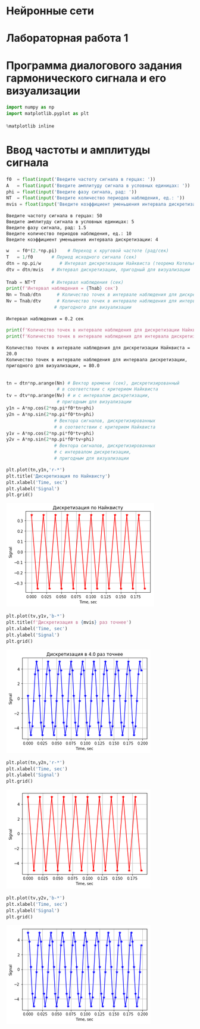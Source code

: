 
# Нейронные сети
# Лабораторная работа 1
# Программа диалогового задания гармонического сигнала и его визуализации


```python
import numpy as np
import matplotlib.pyplot as plt

%matplotlib inline
```


<script type="text/javascript">window.PlotlyConfig = {MathJaxConfig: 'local'};</script><script type="text/javascript">if (window.MathJax) {MathJax.Hub.Config({SVG: {font: "STIX-Web"}});}</script><script>requirejs.config({paths: { 'plotly': ['https://cdn.plot.ly/plotly-latest.min']},});if(!window._Plotly) {require(['plotly'],function(plotly) {window._Plotly=plotly;});}</script>


# Ввод частоты и амплитуды сигнала


```python
f0  = float(input('Введите частоту сигнала в герцах: '))
A   = float(input('Введите амплитуду сигнала в условных единицах: '))
phi = float(input('Введите фазу сигнала, рад: '))
NT  = float(input('Введите количество периодов наблюдения, ед.: '))
mvis = float(input('Введите коэффициент уменьшения интервала дискретизации: '))
```

    Введите частоту сигнала в герцах: 50
    Введите амплитуду сигнала в условных единицах: 5
    Введите фазу сигнала, рад: 1.5
    Введите количество периодов наблюдения, ед.: 10
    Введите коэффициент уменьшения интервала дискретизации: 4
    


```python
w   = f0*(2.*np.pi)    # Переход к круговой частоте (рад/сек)
T   = 1/f0       # Период исходного сигнала (сек)
dtn = np.pi/w       # Интервал дискретизации Найквиста (теорема Котельникова)
dtv = dtn/mvis   # Интервал дискретизации, пригодный для визуализации

Tnab = NT*T      # Интервал наблюдения (сек)
print(f'Интервал наблюдения = {Tnab} сек')
Nn = Tnab/dtn      # Количество точек в интервале наблюдения для дискретизации Найквиста
Nv = Tnab/dtv      # Количество точек в интервале наблюдения для интервала дискретизации, 
                  # пригодного для визуализации

```

    Интервал наблюдения = 0.2 сек
    


```python
print(f'Количество точек в интервале наблюдения для дискретизации Найквиста = {Nn}')
print(f'Количество точек в интервале наблюдения для интервала дискретизации, пригодного для визуализации, = {Nv}')
```

    Количество точек в интервале наблюдения для дискретизации Найквиста = 20.0
    Количество точек в интервале наблюдения для интервала дискретизации, пригодного для визуализации, = 80.0
    


```python

tn = dtn*np.arange(Nn) # Вектор времени (сек), дискретизированный
                   # в соответствии с критерием Найквиста
tv = dtv*np.arange(Nv) # и c интервалом дискретизации,
                   # пригодным для визуализации
y1n = A*np.cos(2*np.pi*f0*tn+phi)
y2n = A*np.sin(2*np.pi*f0*tn+phi)
                  # Вектора сигналов, дискретизированных
                  # в соответствии с критерием Найквиста
y1v = A*np.cos(2*np.pi*f0*tv+phi)
y2v = A*np.sin(2*np.pi*f0*tv+phi)
                  # Вектора сигналов, дискретизированных
                  # c интервалом дискретизации,
                  # пригодным для визуализации
```


```python
plt.plot(tn,y1n,'r-*')
plt.title('Дискретизация по Найквисту')
plt.xlabel('Time, sec')
plt.ylabel('Signal')
plt.grid()
```


![png](Lab_1_1_files/Lab_1_1_7_0.png)



```python
plt.plot(tv,y1v,'b-*')
plt.title(f'Дискретизация в {mvis} раз точнее')
plt.xlabel('Time, sec')
plt.ylabel('Signal')
plt.grid()
```


![png](Lab_1_1_files/Lab_1_1_8_0.png)



```python
plt.plot(tn,y2n,'r-*')
plt.xlabel('Time, sec')
plt.ylabel('Signal')
plt.grid()
```


![png](Lab_1_1_files/Lab_1_1_9_0.png)



```python
plt.plot(tv,y2v,'b-*')
plt.xlabel('Time, sec')
plt.ylabel('Signal')
plt.grid()
```


![png](Lab_1_1_files/Lab_1_1_10_0.png)

